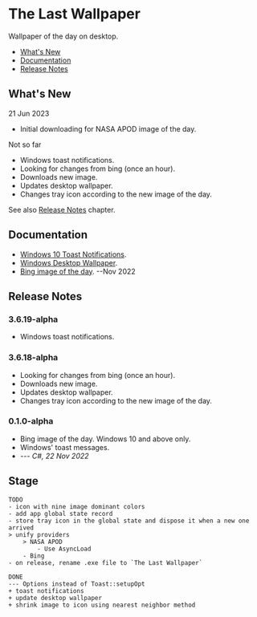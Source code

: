 # The Last Wallpaper

Wallpaper of the day on desktop.

- [What's New](#whats-new)
- [Documentation](#documentation)
- [Release Notes](#release-notes)

## What's New

21 Jun 2023

- Initial downloading for NASA APOD image of the day.

Not so far

- Windows toast notifications.
- Looking for changes from bing (once an hour).
- Downloads new image.
- Updates desktop wallpaper.
- Changes tray icon according to the new image of the day.

See also [Release Notes](#release-notes) chapter.

## Documentation

- [Windows 10 Toast Notifications](/docs/win10_toast_notifications.md).
- [Windows Desktop Wallpaper](/docs/windows_desktop_wallpaper.md).
- [Bing image of the day](/docs/bing_nov-2022.md). --Nov 2022

## Release Notes

<!-- omit in toc -->
### 3.6.19-alpha

- Windows toast notifications.

<!-- omit in toc -->
### 3.6.18-alpha

- Looking for changes from bing (once an hour).
- Downloads new image.
- Updates desktop wallpaper.
- Changes tray icon according to the new image of the day.

<!-- omit in toc -->
### 0.1.0-alpha

- Bing image of the day. Windows 10 and above only.
- Windows' toast messages.
- --- *C#, 22 Nov 2022*

<!-- omit in toc -->
## Stage

```text
TODO
- icon with nine image dominant colors
- add app global state record
- store tray icon in the global state and dispose it when a new one arrived
> unify providers
    > NASA APOD
        - Use AsyncLoad
    - Bing
- on release, rename .exe file to `The Last Wallpaper`

DONE
--- Options instead of Toast::setupOpt
+ toast notifications
+ update desktop wallpaper
+ shrink image to icon using nearest neighbor method
```
